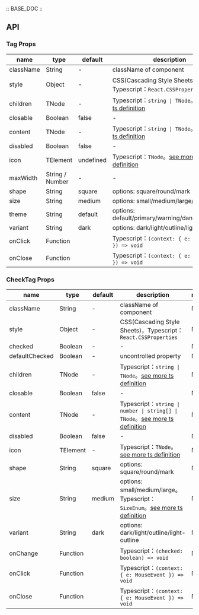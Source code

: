 :: BASE_DOC ::

## API

### Tag Props

name | type | default | description | required
-- | -- | -- | -- | --
className | String | - | className of component | N
style | Object | - | CSS(Cascading Style Sheets)，Typescript：`React.CSSProperties` | N
children | TNode | - | Typescript：`string \| TNode`。[see more ts definition](https://github.com/Tencent/tdesign-mobile-react/blob/develop/src/common.ts) | N
closable | Boolean | false | \- | N
content | TNode | - | Typescript：`string \| TNode`。[see more ts definition](https://github.com/Tencent/tdesign-mobile-react/blob/develop/src/common.ts) | N
disabled | Boolean | false | \- | N
icon | TElement | undefined | Typescript：`TNode`。[see more ts definition](https://github.com/Tencent/tdesign-mobile-react/blob/develop/src/common.ts) | N
maxWidth | String / Number | - | \- | N
shape | String | square | options: square/round/mark | N
size | String | medium | options: small/medium/large/extra-large | N
theme | String | default | options: default/primary/warning/danger/success | N
variant | String | dark | options: dark/light/outline/light-outline | N
onClick | Function |  | Typescript：`(context: { e: MouseEvent }) => void`<br/> | N
onClose | Function |  | Typescript：`(context: { e: MouseEvent }) => void`<br/> | N


### CheckTag Props

name | type | default | description | required
-- | -- | -- | -- | --
className | String | - | className of component | N
style | Object | - | CSS(Cascading Style Sheets)，Typescript：`React.CSSProperties` | N
checked | Boolean | - | \- | N
defaultChecked | Boolean | - | uncontrolled property | N
children | TNode | - | Typescript：`string \| TNode`。[see more ts definition](https://github.com/Tencent/tdesign-mobile-react/blob/develop/src/common.ts) | N
closable | Boolean | false | \- | N
content | TNode | - | Typescript：`string \| number \| string[] \| TNode`。[see more ts definition](https://github.com/Tencent/tdesign-mobile-react/blob/develop/src/common.ts) | N
disabled | Boolean | false | \- | N
icon | TElement | - | Typescript：`TNode`。[see more ts definition](https://github.com/Tencent/tdesign-mobile-react/blob/develop/src/common.ts) | N
shape | String | square | options: square/round/mark | N
size | String | medium | options: small/medium/large。Typescript：`SizeEnum`。[see more ts definition](https://github.com/Tencent/tdesign-mobile-react/blob/develop/src/common.ts) | N
variant | String | dark | options: dark/light/outline/light-outline | N
onChange | Function |  | Typescript：`(checked: boolean) => void`<br/> | N
onClick | Function |  | Typescript：`(context: { e: MouseEvent }) => void`<br/> | N
onClose | Function |  | Typescript：`(context: { e: MouseEvent }) => void`<br/> | N
